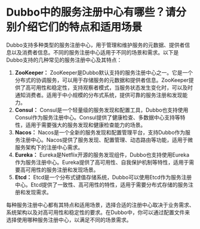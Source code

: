# Dubbo中的服务注册中心有哪些？请分别介绍它们的特点和适用场景

Dubbo支持多种类型的服务注册中心，用于管理和维护服务的元数据、提供者信息以及消费者信息。不同的服务注册中心适用于不同的场景和需求。以下是Dubbo支持的几种常见的服务注册中心及其特点：

1. **ZooKeeper：** ZooKeeper是Dubbo默认支持的服务注册中心之一。它是一个分布式的协调服务，可以用于存储服务的元数据和提供者信息。ZooKeeper提供了高可用性和稳定性，支持观察者模式，当服务状态发生变化时，可以及时通知消费者。适用于中小规模的分布式系统，提供可靠的服务注册和发现能力。
2. **Consul：** Consul是一个轻量级的服务发现和配置工具，Dubbo也支持使用Consul作为服务注册中心。Consul提供了健康检查、多数据中心支持等特性，适用于需要强大的服务发现和健康检查能力的场景。
3. **Nacos：** Nacos是一个全新的服务发现和配置管理平台，支持Dubbo作为服务注册中心。Nacos提供了服务发现、配置管理、动态路由等功能，适用于微服务架构下的注册中心需求。
4. **Eureka：** Eureka是Netflix开源的服务发现组件，Dubbo也支持使用Eureka作为服务注册中心。Eureka提供了高可用性、自我保护机制等特性，适用于需要高可用性的服务注册和发现场景。
5. **Etcd：** Etcd是一个分布式键值存储系统，Dubbo可以使用Etcd作为服务注册中心。Etcd提供了一致性、高可用性的特性，适用于需要分布式存储的服务注册和发现需求。

每种服务注册中心都有其特点和适用场景，选择合适的注册中心取决于业务需求、系统架构以及对高可用性和稳定性的要求。在Dubbo中，你可以通过配置文件来选择使用哪种服务注册中心，以满足不同的场景需求。
